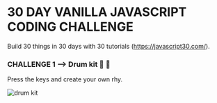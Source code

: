 # 30 DAY VANILLA JAVASCRIPT CODING CHALLENGE
Build 30 things in 30 days with 30 tutorials
(https://javascript30.com/).

### CHALLENGE 1 --> Drum kit 🎹 🎵
Press the keys and create your own rhy.

![drum kit](https://github.com/Anavalca/drum-kit-30js/blob/master/img/drum%20kit.png)
